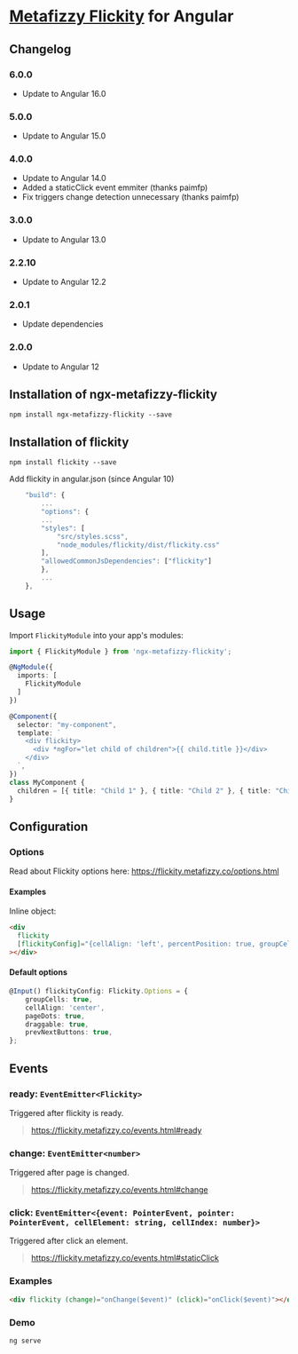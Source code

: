 # [Metafizzy Flickity](https://flickity.metafizzy.co/) for Angular

## Changelog

### 6.0.0
- Update to Angular 16.0

### 5.0.0
- Update to Angular 15.0

### 4.0.0
- Update to Angular 14.0
- Added a staticClick event emmiter (thanks paimfp)
- Fix triggers change detection unnecessary (thanks paimfp)

### 3.0.0
- Update to Angular 13.0

### 2.2.10
- Update to Angular 12.2

### 2.0.1
- Update dependencies

### 2.0.0
- Update to Angular 12


## Installation of ngx-metafizzy-flickity

`npm install ngx-metafizzy-flickity --save`

## Installation of flickity

`npm install flickity --save`

Add flickity in angular.json (since Angular 10)

```typescript
    "build": {
        ...
        "options": {
        ...
        "styles": [
            "src/styles.scss",
            "node_modules/flickity/dist/flickity.css"
        ],
        "allowedCommonJsDependencies": ["flickity"]
        },
        ...
    },
```

## Usage

Import `FlickityModule` into your app's modules:

```typescript
import { FlickityModule } from 'ngx-metafizzy-flickity';

@NgModule({
  imports: [
    FlickityModule
  ]
})
```

```typescript
@Component({
  selector: "my-component",
  template: `
    <div flickity>
      <div *ngFor="let child of children">{{ child.title }}</div>
    </div>
  `,
})
class MyComponent {
  children = [{ title: "Child 1" }, { title: "Child 2" }, { title: "Child 3" }];
}
```

## Configuration

### Options

Read about Flickity options here: https://flickity.metafizzy.co/options.html

#### Examples

Inline object:

```html
<div
  flickity
  [flickityConfig]="{cellAlign: 'left', percentPosition: true, groupCells: true}"
></div>
```

#### Default options

```typescript
@Input() flickityConfig: Flickity.Options = {
    groupCells: true,
    cellAlign: 'center',
    pageDots: true,
    draggable: true,
    prevNextButtons: true,
};
```

## Events

### ready: `EventEmitter<Flickity>`

Triggered after flickity is ready.

> https://flickity.metafizzy.co/events.html#ready

### change: `EventEmitter<number>`

Triggered after page is changed.

> https://flickity.metafizzy.co/events.html#change

### click: `EventEmitter<{event: PointerEvent, pointer: PointerEvent, cellElement: string, cellIndex: number}>`

Triggered after click an element.

> https://flickity.metafizzy.co/events.html#staticClick

### Examples

```html
<div flickity (change)="onChange($event)" (click)="onClick($event)"></div>
```

### Demo

```html
ng serve
```
